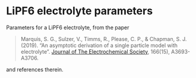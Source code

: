 # LiPF6 electrolyte parameters

Parameters for a LiPF6 electrolyte, from the paper

> Marquis, S. G., Sulzer, V.,  Timms, R.,  Please, C. P.,  &  Chapman, S. J. (2019). “An  asymptotic derivation of a single particle model with electrolyte”. [Journal of The Electrochemical Society](https://doi.org/10.1149/2.0341915jes), 166(15), A3693-A3706. 

and references therein.
